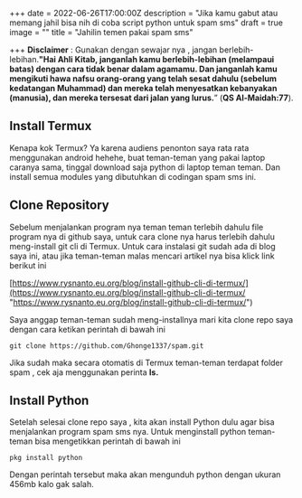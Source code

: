 +++
date = 2022-06-26T17:00:00Z
description = "Jika kamu gabut atau memang jahil bisa nih di coba script python untuk spam sms"
draft = true
image = ""
title = "Jahilin temen pakai spam sms"

+++
**Disclaimer** : Gunakan dengan sewajar nya , jangan berlebih-lebihan.**"Hai Ahli Kitab, janganlah kamu berlebih-lebihan (melampaui batas) dengan cara tidak benar dalam agamamu. Dan janganlah kamu mengikuti hawa nafsu orang-orang yang telah sesat dahulu (sebelum kedatangan Muhammad) dan mereka telah menyesatkan kebanyakan (manusia), dan mereka tersesat dari jalan yang lurus.**” (**QS Al-Maidah:77**).

## Install Termux

Kenapa kok Termux? Ya karena audiens penonton saya rata rata menggunakan android hehehe, buat teman-teman yang pakai laptop caranya sama, tinggal download saja python di laptop teman teman. Dan install semua modules yang dibutuhkan di codingan spam sms ini.

## Clone Repository

Sebelum menjalankan program nya teman teman terlebih dahulu file program nya di github saya, untuk cara clone nya harus terlebih dahulu meng-install git cli di Termux. Untuk cara instalasi git sudah ada di blog saya ini, atau jika teman-teman malas mencari artikel nya bisa klick link berikut ini

[https://www.rysnanto.eu.org/blog/install-github-cli-di-termux/](https://www.rysnanto.eu.org/blog/install-github-cli-di-termux/ "https://www.rysnanto.eu.org/blog/install-github-cli-di-termux/")

Saya anggap teman-teman sudah meng-installnya mari kita clone repo saya dengan cara ketikan perintah di bawah ini

    git clone https://github.com/Ghonge1337/spam.git

Jika sudah maka secara otomatis di Termux teman-teman terdapat folder spam , cek aja menggunakan perinta **ls.**

## **Install Python**

Setelah selesai clone repo saya , kita akan install Python dulu agar bisa menjalankan program spam sms nya. Untuk menginstall python teman-teman bisa mengetikkan perintah di bawah ini

    pkg install python

Dengan perintah tersebut maka akan mengunduh python dengan ukuran 456mb kalo gak salah.